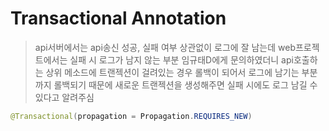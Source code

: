 # Transactional Annotation

> api서버에서는 api송신 성공, 실패 여부 상관없이 로그에 잘 남는데 web프로젝트에서는 실패 시 로그가 남지 않는 부분 임규태D에게 문의하였더니 api호출하는 상위 메소드에 트랜젝션이 걸려있는 경우 롤백이 되어서 로그에 남기는 부분까지 롤백되기 때문에 새로운 트랜젝션을 생성해주면 실패 시에도 로그 남길 수 있다고 알려주심

```java
@Transactional(propagation = Propagation.REQUIRES_NEW)
```


